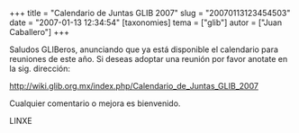+++
title = "Calendario de Juntas GLIB 2007"
slug = "20070113123454503"
date = "2007-01-13 12:34:54"
[taxonomies]
tema = ["glib"]
autor = ["Juan Caballero"]
+++

Saludos GLIBeros, anunciando que ya está disponible el calendario para
reuniones de este año. Si deseas adoptar una reunión por favor anotate
en la sig. dirección:

<a href="http://wiki.glib.org.mx/index.php/Calendario_de_Juntas_GLIB_2007">http://wiki.glib.org.mx/index.php/Calendario_de_Juntas_GLIB_2007</a>

Cualquier comentario o mejora es bienvenido.

LINXE

